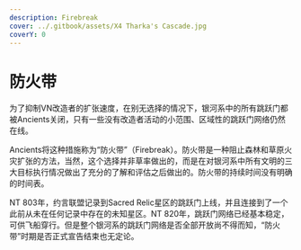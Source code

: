 ```yaml
---
description: Firebreak
cover: ../.gitbook/assets/X4 Tharka's Cascade.jpg
coverY: 0
---
```


# 防火带

为了抑制VN改造者的扩张速度，在别无选择的情况下，银河系中的所有跳跃门都被Ancients关闭，只有一些没有改造者活动的小范围、区域性的跳跃门网络仍然在线。

Ancients将这种措施称为“防火带”（Firebreak）。防火带是一种阻止森林和草原火灾扩张的方法，当然，这个选择并非草率做出的，而是在对银河系中所有文明的三大目标执行情况做出了充分的了解和评估之后做出的。防火带的持续时间没有明确的时间表。

NT 803年，约言联盟记录到Sacred Relic星区的跳跃门上线，并且连接到了一个此前从未在任何记录中存在的未知星区。NT 820年，跳跃门网络已经基本稳定，可供飞船穿行。但是整个银河系的跳跃门网络是否全部开放尚不得而知，“防火带”时期是否正式宣告结束也无定论。
